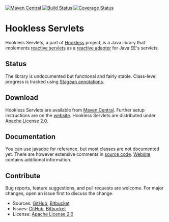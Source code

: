 [![Maven Central](https://img.shields.io/maven-central/v/com.machinezoo.hookless/hookless-servlets)](https://search.maven.org/artifact/com.machinezoo.hookless/hookless-servlets)
[![Build Status](https://travis-ci.com/robertvazan/hookless-servlets.svg?branch=master)](https://travis-ci.com/robertvazan/hookless-servlets)
[![Coverage Status](https://codecov.io/gh/robertvazan/hookless-servlets/branch/master/graph/badge.svg)](https://codecov.io/gh/robertvazan/hookless-servlets)

# Hookless Servlets #

Hookless Servlets, a part of [Hookless](https://hookless.machinezoo.com/) project, is a Java library that implements [reactive servlets](https://hookless.machinezoo.com/servlets) as a [reactive adapter](https://hookless.machinezoo.com/adapters) for Java EE's servlets.

## Status ##

The library is undocumented but functional and fairly stable. Class-level progress is tracked using [Stagean annotations](https://stagean.machinezoo.com/).

## Download ##

Hookless Servlets are available from [Maven Central](https://search.maven.org/artifact/com.machinezoo.hookless/hookless-servlets). Further setup instructions are on the [website](https://hookless.machinezoo.com/servlets). Hookless Servlets are distributed under [Apache License 2.0](LICENSE).

## Documentation ##

You can use [javadoc](https://hookless.machinezoo.com/javadocs/servlets/com/machinezoo/hookless/servlets/package-summary.html) for reference, but most classes are not documented yet. There are however extensive comments in [source code](src/main/java/com/machinezoo/hookless/servlets). [Website](https://hookless.machinezoo.com/servlets) contains additional information.

## Contribute ##

Bug reports, feature suggestions, and pull requests are welcome. For major changes, open an issue first to discuss the change.

* Sources: [GitHub](https://github.com/robertvazan/hookless-servlets), [Bitbucket](https://bitbucket.org/robertvazan/hookless-servlets)
* Issues: [GitHub](https://github.com/robertvazan/hookless-servlets/issues), [Bitbucket](https://bitbucket.org/robertvazan/hookless-servlets/issues)
* License: [Apache License 2.0](LICENSE)

